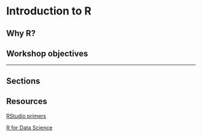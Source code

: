 Introduction to R
================

## Why R?

## Workshop objectives

-----

## Sections

## Resources

[RStudio primers](https://rstudio.cloud/learn/primers)

[R for Data Science](https://r4ds.had.co.nz/)
